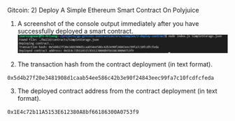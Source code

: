 Gitcoin: 2) Deploy A Simple Ethereum Smart Contract On Polyjuice

1. A screenshot of the console output immediately after you have successfully deployed a smart contract.
![Deploying contract](https://github.com/cuongtuanvu/Hackathon-Nervos-Broaden-the-Spectrum/blob/main/Task%2002%20-%20Deploy%20A%20Simple%20Ethereum%20Smart%20Contract%20On%20Polyjuice/Deploying%20contract.JPG?raw=true)

2. The transaction hash from the contract deployment (in text format).
```
0x5d4b27f20e3481908d1caab54ee586c42b3e90f24843eec99fa7c10fcdfcfeda
```

3. The deployed contract address from the contract deployment (in text format).

```
0x1E4c72b11A5153E612380A8bf66186300A0753f9
```
